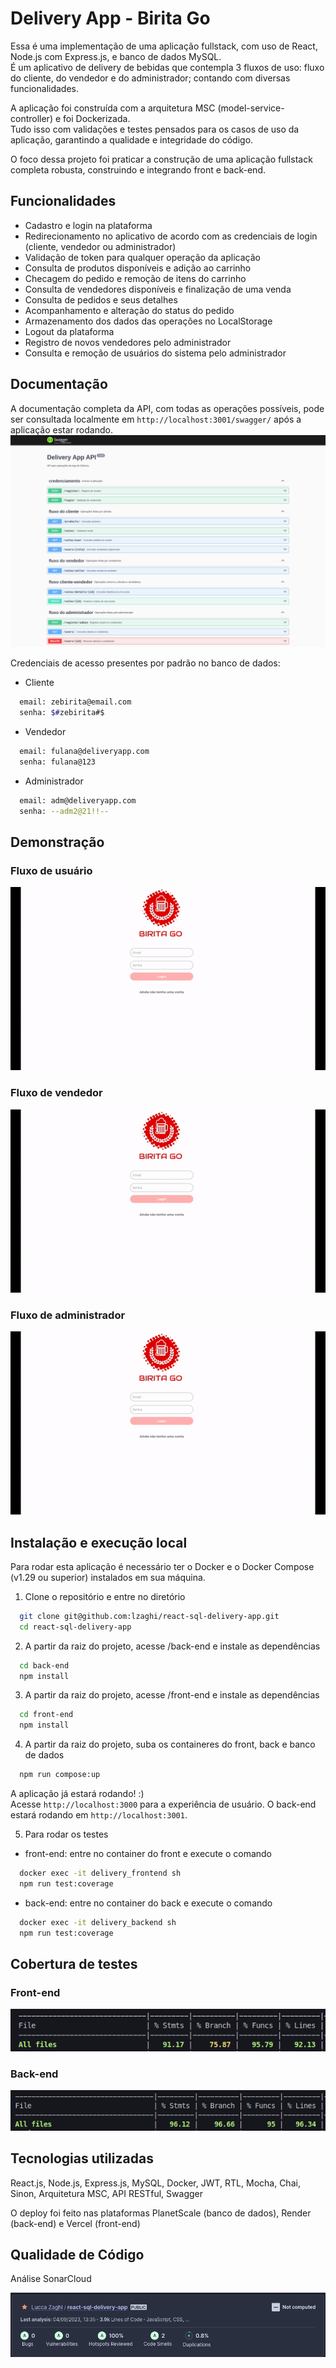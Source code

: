 # Delivery App - Birita Go

Essa é uma implementação de uma aplicação fullstack, com uso de React, Node.js com Express.js, e banco de dados MySQL. </br>É um aplicativo de delivery de bebidas que contempla 3 fluxos de uso: fluxo do cliente, do vendedor e do administrador; contando com diversas funcionalidades.

A aplicação foi construída com a arquitetura MSC (model-service-controller) e foi Dockerizada.</br>
Tudo isso com validações e testes pensados para os casos de uso da aplicação, garantindo a qualidade e integridade do código.

O foco dessa projeto foi praticar a construção de uma aplicação fullstack completa robusta, construindo e integrando front e back-end.

<!-- [Experimente!](https://react-sql-delivery-app-front.vercel.app) -->


## Funcionalidades
- Cadastro e login na plataforma
- Redirecionamento no aplicativo de acordo com as credenciais de login (cliente, vendedor ou administrador)
- Validação de token para qualquer operação da aplicação
- Consulta de produtos disponíveis e adição ao carrinho
- Checagem do pedido e remoção de itens do carrinho
- Consulta de vendedores disponíveis e finalização de uma venda
- Consulta de pedidos e seus detalhes
- Acompanhamento e alteração do status do pedido
- Armazenamento dos dados das operações no LocalStorage
- Logout da plataforma
- Registro de novos vendedores pelo administrador
- Consulta e remoção de usuários do sistema pelo administrador


## Documentação

<!-- A documentação completa da API, com todas as operações possíveis, pode ser consultada [aqui :)](https://delivery-app-back-b4w6.onrender.com/swagger/), ou localmente em ```http://localhost:3001/swagger/``` após a aplicação estar rodando.
![](swagger.png) -->
A documentação completa da API, com todas as operações possíveis, pode ser consultada localmente em ```http://localhost:3001/swagger/``` após a aplicação estar rodando.
![](swagger.png)


Credenciais de acesso presentes por padrão no banco de dados:

- Cliente
```bash
  email: zebirita@email.com
  senha: $#zebirita#$
```

- Vendedor
```bash
  email: fulana@deliveryapp.com
  senha: fulana@123
```

- Administrador
```bash
  email: adm@deliveryapp.com
  senha: --adm2@21!!--
```

## Demonstração

### Fluxo de usuário

![](delivery-user.gif)

### Fluxo de vendedor

![](delivery-seller.gif)

### Fluxo de administrador

![](delivery-admin.gif)


## Instalação e execução local

Para rodar esta aplicação é necessário ter o Docker e o Docker Compose (v1.29 ou superior) instalados em sua máquina.

1. Clone o repositório e entre no diretório
```bash
  git clone git@github.com:lzaghi/react-sql-delivery-app.git
  cd react-sql-delivery-app
```

2. A partir da raiz do projeto, acesse /back-end e instale as dependências 
```bash
  cd back-end
  npm install
```

3. A partir da raiz do projeto, acesse /front-end e instale as dependências 
```bash
  cd front-end
  npm install
```

4. A partir da raiz do projeto, suba os containeres do front, back e banco de dados
```bash
  npm run compose:up
```

A aplicação já estará rodando! :)</br>
Acesse ```http://localhost:3000``` para a experiência de usuário. O back-end estará rodando em ```http://localhost:3001```.

5. Para rodar os testes
- front-end: entre no container do front e execute o comando
```bash
  docker exec -it delivery_frontend sh
  npm run test:coverage
```
- back-end: entre no container do back e execute o comando
```bash
  docker exec -it delivery_backend sh
  npm run test:coverage
```

## Cobertura de testes

### Front-end
![](test_front.png)

### Back-end
![](test_back.png)


## Tecnologias utilizadas

React.js, Node.js, Express.js, MySQL, Docker, JWT, RTL, Mocha, Chai, Sinon, Arquitetura MSC, API RESTful, Swagger

O deploy foi feito nas plataformas PlanetScale (banco de dados), Render (back-end) e Vercel (front-end)

## Qualidade de Código

Análise SonarCloud

![](sonarcloud.png)

